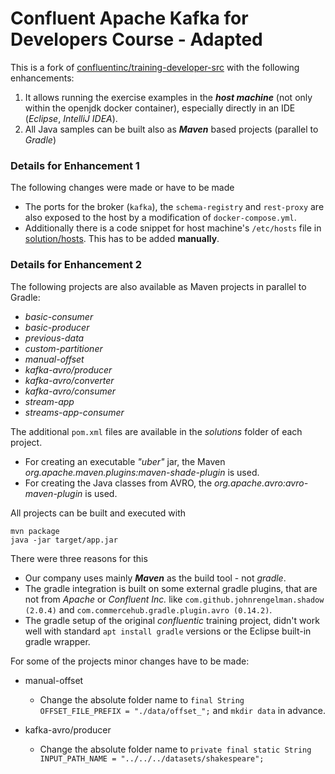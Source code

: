 # Confluent Apache Kafka for Developers Course - Adapted

This is a fork of [confluentinc/training-developer-src](https://github.com/confluentinc/training-developer-src]) with the following enhancements:

1. It allows running the exercise examples in the ***host machine*** (not only within the openjdk docker container),
   especially directly in an IDE (*Eclipse*, *IntelliJ IDEA*).
1. All Java samples can be built also as ***Maven*** based projects (parallel to *Gradle*)

### Details for Enhancement 1

The following changes were made or have to be made

- The ports for the broker (`kafka`), the `schema-registry` and `rest-proxy` are also exposed to the host by a modification of `docker-compose.yml`.
- Additionally there is a code snippet for host machine's `/etc/hosts` file in [solution/hosts](solution/hosts). This has to be added **manually**.
  
### Details for Enhancement 2

The following projects are also available as Maven projects in parallel to Gradle:

- *basic-consumer*
- *basic-producer*
- *previous-data*
- *custom-partitioner*
- *manual-offset*
- *kafka-avro/producer*
- *kafka-avro/converter*
- *kafka-avro/consumer*
- *stream-app*
- *streams-app-consumer*

The additional `pom.xml` files are available in the *solutions* folder of each project.

- For creating an executable *"uber"* jar, the Maven *org.apache.maven.plugins:maven-shade-plugin* is used.
- For creating the Java classes from AVRO, the *org.apache.avro:avro-maven-plugin* is used.
   
All projects can be built and executed with

```
mvn package
java -jar target/app.jar 
```

There were three reasons for this 

- Our company uses mainly ***Maven*** as the build tool - not *gradle*.
- The gradle integration is built on some external gradle plugins, that are not from *Apache* or *Confluent Inc.* like `com.github.johnrengelman.shadow (2.0.4)` and `com.commercehub.gradle.plugin.avro (0.14.2)`.
- The gradle setup of the original *confluentic* training project, didn't work well with standard `apt install gradle` versions or  the Eclipse built-in gradle wrapper.
  
For some of the projects minor changes have to be made:

- manual-offset

  - Change the absolute folder name to `final String OFFSET_FILE_PREFIX = "./data/offset_";` and `mkdir data` in advance.
  
- kafka-avro/producer
  - Change the absolute folder name to  `private final static String INPUT_PATH_NAME = "../../../datasets/shakespeare";`
